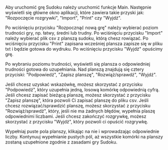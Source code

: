 Aby uruchomić grę Sudoku należy uruchomić funkcje Main. 
Następnie wyświetli się główne okno aplikacji, które zawiera takie przyski jak: "Rozpoczęcie rozgrywki", "Import", "Print" czy "Wyjdź". 

Po wciśnięciu przycisku "Rozpocznąć nową grę" należy wybierać poziom trudności gry, np. łatwy, średni lub trudny. 
Po wciśnięciu przycisku "Import" należy wybierać plik csv z planszą sudoku, którą chesz rowiązać. 
Po wciśnięciu przycisku "Print" zapisana wcześniej plansza zapisze się w pliku txt i będzie gotowa do wydruku. 
Po wciśnięciu przycisku "Wyjdź" opuścimy grę. 

Po wybraniu poziomu trudności, wyświetli się plansza o odpowiedniej trudności gotowa do uzupełniania. 
Nad planszą znajdują się cztery przyciski: "Podpowiedź", "Zapisz planszę", "Rozwiąż/sprawdź", "Wyjdź". 

Jeśli chcesz uzyskać wskazówkę, możesz skorzystać z przycisku "Podpowiedź", który uzupełnia jedną, losową komórkę odpowiednią cyfrą. 
Jeśli chcesz zapisać bieżącą planszę, możesz skorzystać z przycisku "Zapisz planszę", która pozwoli Ci zapisać planszę do pliku csv. 
Jeśli chcesz rozwiązać/sprawdzić planszę, możesz skorzystać z przycisku "Rozwiąż/sprawdź", który, jeśli nie ma żadnych błędów, wypełnia plaszę odpowiednimi liczbami. 
Jeśli chcesz zakończyć rozgrywkę, możesz skorzystać z przycisku "Wyjdź", który pozwoli ci opuścić rozgrywkę. 

Wypełniaj puste pola planszy, klikając na nie i wprowadzając odpowiednie liczby.
Kontynuuj wypełnianie pustych pól, aż wszystkie komórki na planszy zostaną uzupełnione zgodnie z zasadami gry Sudoku.
